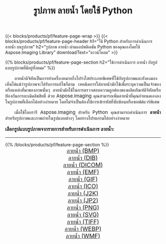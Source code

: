 ﻿---
title: รูปภาพ ลายน้ำ โดยใช้ Python 
weight: 3920
url: /th/python-net/watermark/ 
lang: th
langdirlevel: 2
locales: zh-hans,ja,it,ru,de,es,fr,nl,id,lt,pl,pt,vi,tr,ko,zh-hant,ar,hi,th,sv,cs,uk,he
description: การใช้ไลบรารี Aspose.Imaging กับรูปภาพและรูปภาพ ลายน้ำ โดยใช้แอปพลิเคชัน Python และ API เซิร์ฟเวอร์ของคุณเอง
---

{{< blocks/products/pf/feature-page-wrap >}}
{{< blocks/products/pf/feature-page-header h1="ใช้ Python สำหรับการดำเนินการ ลายน้ำ บนรูปภาพ" h2="รูปภาพ ลายน้ำ ผ่านแอปพลิเคชัน Python ของคุณเองโดยใช้ Aspose.Imaging Library" downloadText="ดาวน์โหลด" >}}


{{% blocks/products/pf/feature-page-section  h2="ใช้การดำเนินการ ลายน้ำ กับรูปแบบรูปภาพที่มีอยู่ทั้งหมด" %}}
<p align="justify" style="text-indent:2em;font-size:15px;">
ลายน้ำดิจิทัลเป็นการทำเครื่องหมายกึ่งโปร่งใสประเภทพิเศษที่ใช้กับรูปภาพและยังคงมองเห็นได้แม้ว่ารูปภาพจะได้รับการแก้ไขก็ตาม เทคนิคการใส่ลายน้ำมักใช้เพื่อระบุความเป็นเจ้าของหรือแหล่งที่มาของภาพนั้นๆ ลายน้ำมักใช้ในการตรวจสอบความถูกต้องของผลิตภัณฑ์ดิจิทัลหรือป้องกันการละเมิดลิขสิทธิ์ ด้วย Aspose.Imaging คุณสามารถเพิ่มลายน้ำที่คุณกำหนดเองลงในรูปภาพที่เลือกได้อย่างง่ายดาย โดยไม่จำเป็นต้องใช้การเข้ารหัสที่ซับซ้อนหรือซอฟต์แวร์พิเศษ
</p>
<p align="justify" style="text-indent:2em;font-size:15px;">
เมื่อใช้ไลบรารี Aspose.Imaging สำหรับ Python คุณสามารถดำเนินการ <b>ลายน้ำ</b> สำหรับรูปภาพและภาพถ่ายในรูปแบบต่างๆ โดยทางโปรแกรมได้อย่างง่ายดาย
</p>
<h3 style="margin-top:16px;">
เลือกรูปแบบรูปภาพจากรายการสำหรับการดำเนินการ ลายน้ำ:
</h3>
<hr/>
{{% /blocks/products/pf/feature-page-section %}}
<div class="container-fluid productfamilypage bg-gray">
    <div class="convertypes bg-gray agp-content section">
        <div class="container">
		<div class="row other-converters" style="gap: 10px;font-size: 19px;text-align:center;">
		    <div class='col-md-3 other-converter remove-lp remove-rp'><a href="/imaging/th/python-net/watermark/bmp/" style="padding:15px;">ลายน้ำ (BMP)</a></div><div class='col-md-3 other-converter remove-lp remove-rp'><a href="/imaging/th/python-net/watermark/dib/" style="padding:15px;">ลายน้ำ (DIB)</a></div><div class='col-md-3 other-converter remove-lp remove-rp'><a href="/imaging/th/python-net/watermark/dicom/" style="padding:15px;">ลายน้ำ (DICOM)</a></div><div class='col-md-3 other-converter remove-lp remove-rp'><a href="/imaging/th/python-net/watermark/emf/" style="padding:15px;">ลายน้ำ (EMF)</a></div><div class='col-md-3 other-converter remove-lp remove-rp'><a href="/imaging/th/python-net/watermark/gif/" style="padding:15px;">ลายน้ำ (GIF)</a></div><div class='col-md-3 other-converter remove-lp remove-rp'><a href="/imaging/th/python-net/watermark/ico/" style="padding:15px;">ลายน้ำ (ICO)</a></div><div class='col-md-3 other-converter remove-lp remove-rp'><a href="/imaging/th/python-net/watermark/j2k/" style="padding:15px;">ลายน้ำ (J2K)</a></div><div class='col-md-3 other-converter remove-lp remove-rp'><a href="/imaging/th/python-net/watermark/jp2/" style="padding:15px;">ลายน้ำ (JP2)</a></div><div class='col-md-3 other-converter remove-lp remove-rp'><a href="/imaging/th/python-net/watermark/png/" style="padding:15px;">ลายน้ำ (PNG)</a></div><div class='col-md-3 other-converter remove-lp remove-rp'><a href="/imaging/th/python-net/watermark/svg/" style="padding:15px;">ลายน้ำ (SVG)</a></div><div class='col-md-3 other-converter remove-lp remove-rp'><a href="/imaging/th/python-net/watermark/tiff/" style="padding:15px;">ลายน้ำ (TIFF)</a></div><div class='col-md-3 other-converter remove-lp remove-rp'><a href="/imaging/th/python-net/watermark/webp/" style="padding:15px;">ลายน้ำ (WEBP)</a></div><div class='col-md-3 other-converter remove-lp remove-rp'><a href="/imaging/th/python-net/watermark/wmf/" style="padding:15px;">ลายน้ำ (WMF)</a></div>
                </div>
        </div>
    </div>
</div>
<br/>
